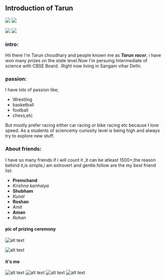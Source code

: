 ## Introduction of Tarun
![](https://img.shields.io/badge/Twitter-1k+-blue?style=social&logo=twitter)
![](https://img.shields.io/badge/Facebook-1.9k+-yellow?style=social&logo=facebook)


![](https://img.shields.io/badge/3k+-red?style=social&logo=instagram)
![](https://img.shields.io/badge/Youtube-19k+-yellow?style=social&logo=youtube)



### intro:

Hii there I'm Tarun choudhary  and people known me as **_Tarun_** **_racer_**,
i have won many prizes on the state level.Now I'm persuing Intermediate of science with CBSE Board.
.Right now living in Sangam vihar Delhi.


### passion:
I have lots of passion like; 
* Wrestling
* basketball 
* football
* chess,etc

But mostly prefer racing either car racing or bike racing etc
 because I love speed.
As a students of sciencemy curiosity level is being high and always try to explore new stuff.

<!-- ### My pic with my friends:

<!-- [comment]: ![alt text](https://tarun-choudhary.github.io/intro/IMG_20191211_175429.jpg ) -->


### About friends:
I have so many friends if i will count it ,it can be atleast 1500+,the reason behind it,is simple,i am
extrovert and gentle.follow are the my best friend list:
* **Premchand**
* _Krishna kanhaiya_
* **Shubham**
* _Kunal_
* **Roshan**
* _Amit_
* **Aman**
* _Rohan_

#### pic of prizing ceremony

<!-- ![alt text](https://tarun-choudhary.github.io/IMG-20190928-WA0014.jpg ) -->
![alt text](https://tarun-choudhary.github.io/tarun.jpg )



![alt text](https://tarun-choudhary.github.io/tarun1.jpg )


#### it's me
![alt text](https://tarun-choudhary.github.io/tarun2.jpg )
![alt text](https://tarun-choudhary.github.io/IMG_20201202_123619_698.jpg)
![alt text](https://tarun-choudhary.github.io/IMG_20201202_123625_156.jpg)
![alt text](https://tarun-choudhary.github.io/IMG_20201202_123622_764.jpg )




<!-- #### picture of few but best friends
![alt text](https://tarun-choudhary.github.io/IMG-20190928-WA0020.jpg )

![alt text](https://tarun-choudhary.github.io/IMG-20190928-WA0021.jpg )

![alt text](https://tarun-choudhary.github.io/IMG-20190928-WA0022.jpg )



##### you can see the raushan's yogashan 😂😂😂😂
![alt raushan yoga ](https://tarun-choudhary.github.io/IMG-20190928-WA0025.jpg "raushan yogashan")-->
